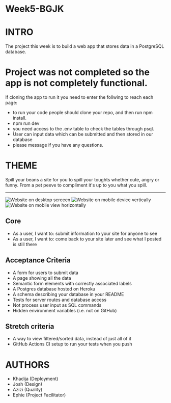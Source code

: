 # Week5-BGJK
# INTRO
The project this week is to build a web app that stores data in a PostgreSQL database.

# Project was not completed so the app is not completely functional.

If cloning the app to run it you need to enter the follwing to reach each page:
- to run your code people should clone your repo, and then run npm install.
- npm run dev 
- you need access to the .env table to check the tables through psql. 
- User can input data which can be submitted and then stored in our database
- please message if you have any questions. 


# THEME
Spill your beans a site for you to spill your toughts whether cute, angry or funny. From a pet peeve to compliment it's up to you what you spill. 

----

![Website on desktop screeen](https://user-images.githubusercontent.com/59174800/90218905-d7c91c80-ddfc-11ea-9875-41f28094a162.png)
![Website on mobile device vertically](https://user-images.githubusercontent.com/59174800/90220273-cb928e80-ddff-11ea-8056-6986e45b32cf.png)
![Website on mobile view horizontally](https://user-images.githubusercontent.com/59174800/90220307-dd743180-ddff-11ea-85e4-c2a39d4fb43e.png)


## Core
- As a user, I want to: submit information to your site for anyone to see
- As a user, I want to: come back to your site later and see what I posted is still there

## Acceptance Criteria
- A form for users to submit data
- A page showing all the data
- Semantic form elements with correctly associated labels
- A Postgres database hosted on Heroku
- A schema describing your database in your README
- Tests for server routes and database access
- Not process user input as SQL commands
- Hidden environment variables (i.e. not on GitHub)

## Stretch criteria
- A way to view filtered/sorted data, instead of just all of it
- GitHub Actions CI setup to run your tests when you push

# AUTHORS
- Khadija (Deployment)
- Josh (Design)
- Azizi (Quality)
- Ephie (Project Facilitator)
